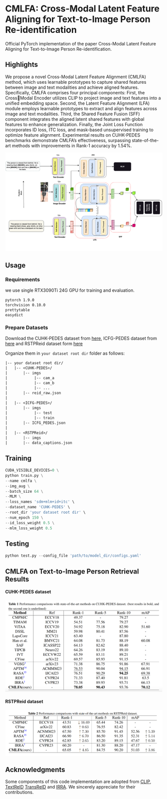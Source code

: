 # CMLFA: Cross-Modal Latent Feature Aligning for Text-to-Image Person Re-identification

Official PyTorch implementation of the paper Cross-Modal Latent Feature Aligning for Text-to-Image Person Re-identification. 



## Highlights

  We propose a novel Cross-Modal Latent Feature Alignment (CMLFA) method, which uses learnable prototypes to capture shared features between image and text modalities and achieve aligned features. Specifically, CMLFA comprises four principal components: First, the CrossModal Encoder utilizes CLIP to project image and text features into a unified embedding space. Second, the Latent Feature Alignment (LFA) module employs learnable prototypes to extract and align features across image and text  modalities. Third, the Shared Feature Fusion (SFF) component integrates the aligned latent shared features with global  features to enhance generalization. Finally, the Joint Loss Function incorporates ID loss, ITC loss, and mask-based  unsupervised training to optimize feature alignment. Experimental results on CUHK-PEDES benchmarks demonstrate  CMLFA’s effectiveness, surpassing state-of-the-art methods with improvements in Rank-1 accuracy by 1.54%.


![](images/model.png)


## Usage
### Requirements
we use single RTX3090Ti 24G GPU for training and evaluation. 
```
pytorch 1.9.0
torchvision 0.10.0
prettytable
easydict
```

### Prepare Datasets
Download the CUHK-PEDES dataset from [here](https://github.com/ShuangLI59/Person-Search-with-Natural-Language-Description), ICFG-PEDES dataset from [here](https://github.com/zifyloo/SSAN) and RSTPReid dataset form [here](https://github.com/NjtechCVLab/RSTPReid-Dataset)

Organize them in `your dataset root dir` folder as follows:
```
|-- your dataset root dir/
|   |-- <CUHK-PEDES>/
|       |-- imgs
|            |-- cam_a
|            |-- cam_b
|            |-- ...
|       |-- reid_raw.json
|
|   |-- <ICFG-PEDES>/
|       |-- imgs
|            |-- test
|            |-- train 
|       |-- ICFG_PEDES.json
|
|   |-- <RSTPReid>/
|       |-- imgs
|       |-- data_captions.json
```


## Training

```python
CUDA_VISIBLE_DEVICES=0 \
python train.py \
--name cmlfa \
--img_aug \
--batch_size 64 \
--MLM \
--loss_names 'sdm+mlm+id+itc' \
--dataset_name 'CUHK-PEDES' \
--root_dir 'your dataset root dir' \
--num_epoch 150 \
--id_loss_weight 0.5 \
--mlm_loss_weight 0.5
```

## Testing

```python
python test.py --config_file 'path/to/model_dir/configs.yaml'
```

## CMLFA on Text-to-Image Person Retrieval Results
#### CUHK-PEDES dataset

![](images/exp1.png)


#### RSTPReid dataset
![](images/exp2.png)


## Acknowledgments
Some components of this code implementation are adopted from [CLIP](https://github.com/openai/CLIP), [TextReID](https://github.com/BrandonHanx/TextReID) [TransReID](https://github.com/damo-cv/TransReID) and [IRRA](https://github.com/anosorae/IRRA.git). We sincerely appreciate for their contributions.




